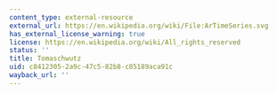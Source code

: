 ```yaml
---
content_type: external-resource
external_url: https://en.wikipedia.org/wiki/File:ArTimeSeries.svg
has_external_license_warning: true
license: https://en.wikipedia.org/wiki/All_rights_reserved
status: ''
title: Tomaschwutz
uid: c8412305-2a9c-47c5-82b8-c85189aca91c
wayback_url: ''
---
```

